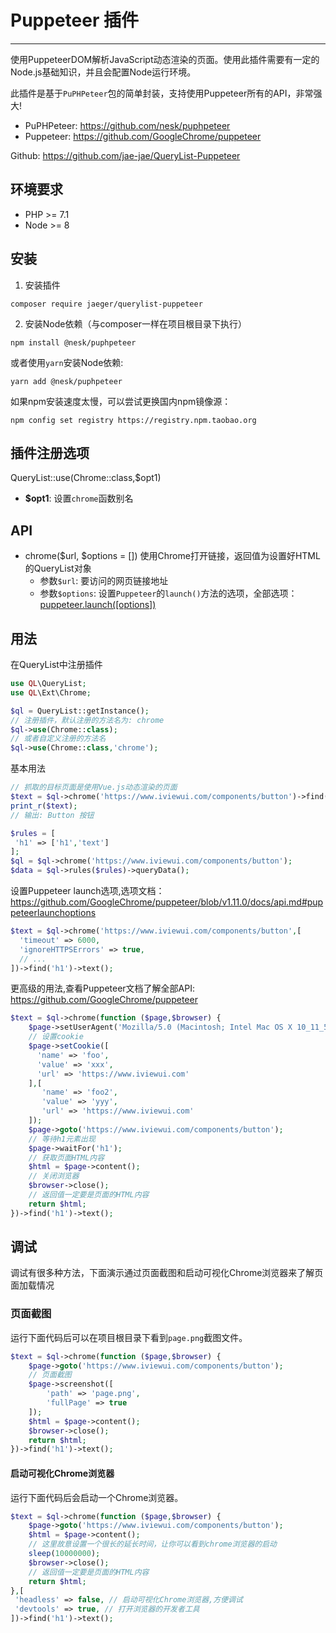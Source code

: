 # Puppeteer 插件

---


使用PuppeteerDOM解析JavaScript动态渲染的页面。使用此插件需要有一定的Node.js基础知识，并且会配置Node运行环境。

此插件是基于`PuPHPeteer`包的简单封装，支持使用Puppeteer所有的API，非常强大!

- PuPHPeteer: https://github.com/nesk/puphpeteer
- Puppeteer: https://github.com/GoogleChrome/puppeteer

Github:  https://github.com/jae-jae/QueryList-Puppeteer

## 环境要求
- PHP >= 7.1
- Node >= 8

## 安装

1. 安装插件
```shell
composer require jaeger/querylist-puppeteer
```

2. 安装Node依赖（与composer一样在项目根目录下执行）
```shell
npm install @nesk/puphpeteer
```
或者使用`yarn`安装Node依赖:
```shell
yarn add @nesk/puphpeteer
```
如果npm安装速度太慢，可以尝试更换国内npm镜像源：
```shell
npm config set registry https://registry.npm.taobao.org
```

## 插件注册选项
QueryList::use(Chrome::class,$opt1)
- **$opt1**: 设置`chrome`函数别名

## API
- chrome($url, $options = []) 使用Chrome打开链接，返回值为设置好HTML的QueryList对象
    - 参数`$url`: 要访问的网页链接地址
    - 参数`$options`:  设置`Puppeteer`的`launch()`方法的选项，全部选项：[puppeteer.launch([options])](https://github.com/puppeteer/puppeteer/blob/v2.1.1/docs/api.md#puppeteerlaunchoptions)

## 用法

在QueryList中注册插件
```php
use QL\QueryList;
use QL\Ext\Chrome;

$ql = QueryList::getInstance();
// 注册插件，默认注册的方法名为: chrome
$ql->use(Chrome::class);
// 或者自定义注册的方法名
$ql->use(Chrome::class,'chrome');
```

基本用法
```php
// 抓取的目标页面是使用Vue.js动态渲染的页面
$text = $ql->chrome('https://www.iviewui.com/components/button')->find('h1')->text();
print_r($text);
// 输出: Button 按钮
```

```php
$rules = [
 'h1' => ['h1','text']
];
$ql = $ql->chrome('https://www.iviewui.com/components/button');
$data = $ql->rules($rules)->queryData();
```

设置Puppeteer launch选项,选项文档：https://github.com/GoogleChrome/puppeteer/blob/v1.11.0/docs/api.md#puppeteerlaunchoptions
```php
$text = $ql->chrome('https://www.iviewui.com/components/button',[
  'timeout' => 6000,
  'ignoreHTTPSErrors' => true,
  // ...
])->find('h1')->text();
```

更高级的用法,查看Puppeteer文档了解全部API: https://github.com/GoogleChrome/puppeteer
```php
$text = $ql->chrome(function ($page,$browser) {
    $page->setUserAgent('Mozilla/5.0 (Macintosh; Intel Mac OS X 10_11_5) AppleWebKit/537.36 (KHTML, like Gecko) Chrome/71.0.3578.98 Safari/537.36');
    // 设置cookie
    $page->setCookie([
      'name' => 'foo',
      'value' => 'xxx',
      'url' => 'https://www.iviewui.com'
    ],[
       'name' => 'foo2',
       'value' => 'yyy',
       'url' => 'https://www.iviewui.com'
    ]);
    $page->goto('https://www.iviewui.com/components/button');
    // 等待h1元素出现
    $page->waitFor('h1');
    // 获取页面HTML内容
    $html = $page->content();
    // 关闭浏览器
    $browser->close();
    // 返回值一定要是页面的HTML内容
    return $html;
})->find('h1')->text();
```
## 调试
调试有很多种方法，下面演示通过页面截图和启动可视化Chrome浏览器来了解页面加载情况

### 页面截图
运行下面代码后可以在项目根目录下看到`page.png`截图文件。
```php
$text = $ql->chrome(function ($page,$browser) {
    $page->goto('https://www.iviewui.com/components/button');
    // 页面截图
    $page->screenshot([
        'path' => 'page.png',
        'fullPage' => true
    ]);
    $html = $page->content();
    $browser->close();
    return $html;
})->find('h1')->text();
```

#### 启动可视化Chrome浏览器
运行下面代码后会启动一个Chrome浏览器。
```php
$text = $ql->chrome(function ($page,$browser) {
    $page->goto('https://www.iviewui.com/components/button');
    $html = $page->content();
    // 这里故意设置一个很长的延长时间，让你可以看到chrome浏览器的启动
    sleep(10000000);
    $browser->close();
    // 返回值一定要是页面的HTML内容
    return $html;
},[
 'headless' => false, // 启动可视化Chrome浏览器,方便调试
 'devtools' => true, // 打开浏览器的开发者工具
])->find('h1')->text();
```
